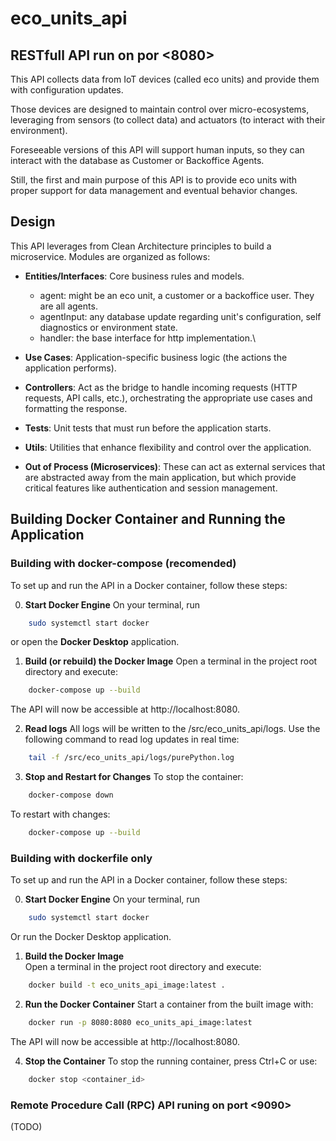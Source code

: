 # eco_units_api
## RESTfull API run on por <8080>
This API collects data from IoT devices (called eco units) and provide them with configuration updates.

Those devices are designed to maintain control over micro-ecosystems, leveraging from sensors (to collect data) and actuators (to interact with their environment).

Foreseeable versions of this API will support human inputs, so they can interact with the database as Customer or Backoffice Agents.

Still, the first and main purpose of this API is to provide eco units with proper support for data management and eventual behavior changes.

## Design
This API leverages from Clean Architecture principles to build a microservice.
Modules are organized as follows:

- **Entities/Interfaces**: Core business rules and models.
    - agent: might be an eco unit, a customer or a backoffice user. They are all agents.
    - agentInput: any database update regarding unit's configuration, self diagnostics or environment state.
    - handler: the base interface for http implementation.\

- **Use Cases**: Application-specific business logic (the actions the application performs).

- **Controllers**: Act as the bridge to handle incoming requests (HTTP requests, API calls, etc.), orchestrating the appropriate use cases and formatting the response.

- **Tests**: Unit tests that must run before the application starts.

- **Utils**: Utilities that enhance flexibility and control over the application.

- **Out of Process (Microservices)**: These can act as external services that are abstracted away from the main application, but which provide critical features like authentication and session management.

## Building Docker Container and Running the Application

### Building with docker-compose (recomended)

To set up and run the API in a Docker container, follow these steps:

0. **Start Docker Engine**
On your terminal, run
```bash
    sudo systemctl start docker
```
or open the **Docker Desktop** application.

1. **Build (or rebuild) the Docker Image**
Open a terminal in the project root directory and execute:  
```bash
    docker-compose up --build
```
The API will now be accessible at http://localhost:8080.

2. **Read logs**
All logs will be written to the /src/eco_units_api/logs.
Use the following command to read log updates in real time:
```bash
    tail -f /src/eco_units_api/logs/purePython.log
```

3. **Stop and Restart for Changes**
To stop the container:
```bash
    docker-compose down
```

To restart with changes:
```bash
    docker-compose up --build
```

### Building with dockerfile only

To set up and run the API in a Docker container, follow these steps:

0. **Start Docker Engine**
On your terminal, run
```bash
    sudo systemctl start docker
```
Or run the Docker Desktop application.

1. **Build the Docker Image**  
Open a terminal in the project root directory and execute:  
```bash
    docker build -t eco_units_api_image:latest .
```

2. **Run the Docker Container**
Start a container from the built image with:
```bash
    docker run -p 8080:8080 eco_units_api_image:latest
```
The API will now be accessible at http://localhost:8080.

4. **Stop the Container**
To stop the running container, press Ctrl+C or use:
```bash
    docker stop <container_id>
```



### Remote Procedure Call (RPC) API runing on port <9090>
(TODO)

